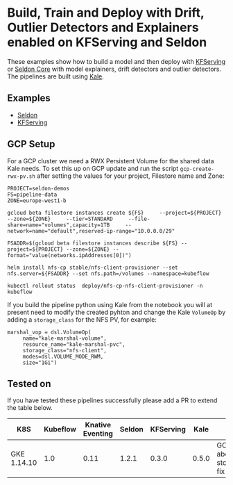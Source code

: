 # Build, Train and Deploy with Drift, Outlier Detectors and Explainers enabled on KFServing and Seldon

These examples show how to build a model and then deploy with [KFServing](https://github.com/kubeflow/kfserving) or [Seldon Core](https://github.com/SeldonIO/seldon-core) with model explainers, drift detectors and outlier detectors. The pipelines are built using [Kale](https://github.com/kubeflow-kale/kale).

## Examples

 * [Seldon](./seldon/README.md)
 * [KFServing](./kfserving/README.md) 


## GCP Setup

For a GCP cluster we need a RWX Persistent Volume for the shared data Kale needs. To set this up on GCP update and run the script `gcp-create-rwx-pv.sh` after setting the values for your project, Filestore name and Zone:

```
PROJECT=seldon-demos
FS=pipeline-data
ZONE=europe-west1-b    

gcloud beta filestore instances create ${FS}     --project=${PROJECT}     --zone=${ZONE}     --tier=STANDARD     --file-share=name="volumes",capacity=1TB     --network=name="default",reserved-ip-range="10.0.0.0/29"

FSADDR=$(gcloud beta filestore instances describe ${FS} --project=${PROJECT} --zone=${ZONE} --format="value(networks.ipAddresses[0])")

helm install nfs-cp stable/nfs-client-provisioner --set nfs.server=${FSADDR} --set nfs.path=/volumes --namespace=kubeflow 

kubectl rollout status  deploy/nfs-cp-nfs-client-provisioner -n kubeflow
```

If you build the pipeline python using Kale from the notebook you will at present need to modify the created pyhton and change the Kale `VolumeOp` by adding a `storage_class` for the NFS PV, for example:

```
marshal_vop = dsl.VolumeOp(
     name="kale-marshal-volume",
     resource_name="kale-marshal-pvc",
     storage_class="nfs-client",
     modes=dsl.VOLUME_MODE_RWM,
     size="1Gi")
```

## Tested on

If you have tested these pipelines successfully please add a PR to extend the table below.

| K8S | Kubeflow | Knative Eventing | Seldon | KFServing | Kale | Notes
| ----| -------  | ---------------- | ------ | --------- | ---- | ----- |
| GKE 1.14.10 | 1.0 | 0.11 | 1.2.1 | 0.3.0 | 0.5.0 | GCP Setup above, Kale storage_class fix |







   
